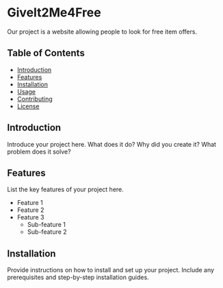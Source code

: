 # GiveIt2Me4Free

Our project is a website allowing people to look for free item offers.

## Table of Contents

- [Introduction](#introduction)
- [Features](#features)
- [Installation](#installation)
- [Usage](#usage)
- [Contributing](#contributing)
- [License](#license)

## Introduction

Introduce your project here. What does it do? Why did you create it? What problem does it solve?

## Features

List the key features of your project here.

- Feature 1
- Feature 2
- Feature 3
  - Sub-feature 1
  - Sub-feature 2

## Installation

Provide instructions on how to install and set up your project. Include any prerequisites and step-by-step installation guides.

